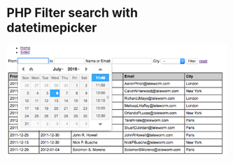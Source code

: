 # PHP Filter search with datetimepicker

![PHP Filter search with datetimepicker](https://github.com/MARTIN-HERO/filtersearch/blob/master/filtersearch.png)
